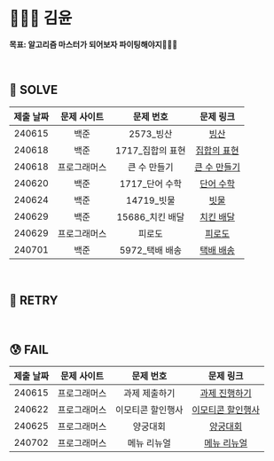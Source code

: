 # 👩🏻‍💻 김윤 
**목표: 알고리즘 마스터가 되어보자 파이팅해야지🐻🐶🐯**

<br/>

## 🥰 SOLVE
|제출 날짜|문제 사이트|문제 번호|문제 링크|
|:-------:|:---------:|:-------:|:-------:|
|240615|백준|2573_빙산|[빙산](https://www.acmicpc.net/problem/2573)|
|240618|백준|1717_집합의 표현|[집합의 표현](https://www.acmicpc.net/problem/1717)|
|240618|프로그래머스|큰 수 만들기|[큰 수 만들기](https://school.programmers.co.kr/learn/courses/30/lessons/42883)|
|240620|백준|1717_단어 수학|[단어 수학](https://www.acmicpc.net/problem/1339)|
|240624|백준|14719_빗물|[빗물](https://www.acmicpc.net/problem/14719)|
|240629|백준|15686_치킨 배달|[치킨 배달](https://www.acmicpc.net/problem/15686)|
|240629|프로그래머스|피로도|[피로도](https://school.programmers.co.kr/learn/courses/30/lessons/87946)|
|240701|백준|5972_택배 배송|[택배 배송](https://www.acmicpc.net/problem/5972)|

<br/>

## 🧐 RETRY

<br/>

## 😰 FAIL
|제출 날짜|문제 사이트|문제 번호|문제 링크|
|:-------:|:---------:|:-------:|:-------:|
|240615|프로그래머스|과제 제출하기|[과제 진행하기](https://school.programmers.co.kr/learn/courses/30/lessons/176962)|
|240622|프로그래머스|이모티콘 할인행사|[이모티콘 할인행사](https://school.programmers.co.kr/learn/courses/30/lessons/150368)|
|240625|프로그래머스|양궁대회|[양궁대회](https://school.programmers.co.kr/learn/courses/30/lessons/92342)|
|240702|프로그래머스|메뉴 리뉴얼|[메뉴 리뉴얼](https://school.programmers.co.kr/learn/courses/30/lessons/72411)|

